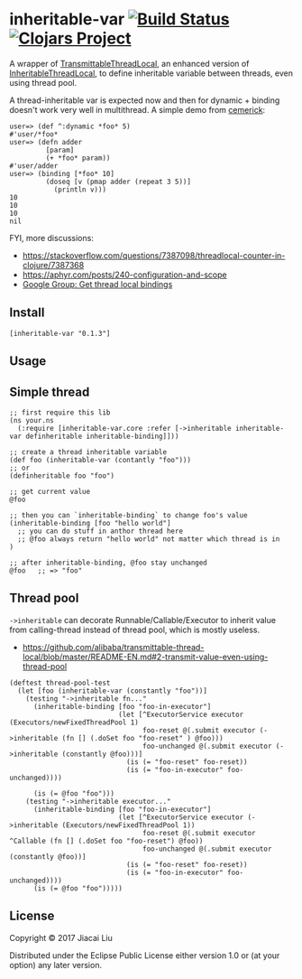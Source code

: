 # inheritable-var [![Build Status](https://travis-ci.org/jiacai2050/inheritable-var.svg?branch=master)](https://travis-ci.org/jiacai2050/inheritable-var) [![Clojars Project](https://img.shields.io/clojars/v/inheritable-var.svg)](https://clojars.org/inheritable-var)

A wrapper of [TransmittableThreadLocal](https://github.com/alibaba/transmittable-thread-local/blob/master/README-EN.md), an enhanced version of [InheritableThreadLocal](http://docs.oracle.com/javase/7/docs/api/java/lang/InheritableThreadLocal.html), to define inheritable variable between threads, even using thread pool.

A thread-inheritable var is expected now and then for dynamic + binding doesn't work very well in multithread. A simple demo from [cemerick](https://cemerick.com/2009/11/03/be-mindful-of-clojures-binding/):

```
user=> (def ^:dynamic *foo* 5)
#'user/*foo*
user=> (defn adder
         [param]
         (+ *foo* param))
#'user/adder
user=> (binding [*foo* 10]
         (doseq [v (pmap adder (repeat 3 5))]
           (println v)))
10
10
10
nil
```
FYI, more discussions:

- https://stackoverflow.com/questions/7387098/threadlocal-counter-in-clojure/7387368
- https://aphyr.com/posts/240-configuration-and-scope
- [Google Group: Get thread local bindings](https://groups.google.com/forum/#!searchin/clojure/inherit$20binding|sort:relevance/clojure/FmsX5SroZJ4/25VYrSmkeDkJ)

## Install

```
[inheritable-var "0.1.3"]
```

## Usage

## Simple thread
```
;; first require this lib
(ns your.ns
  (:require [inheritable-var.core :refer [->inheritable inheritable-var definheritable inheritable-binding]]))

;; create a thread inheritable variable
(def foo (inheritable-var (contantly "foo")))
;; or 
(definheritable foo "foo")

;; get current value
@foo

;; then you can `inheritable-binding` to change foo's value
(inheritable-binding [foo "hello world"]
  ;; you can do stuff in anthor thread here
  ;; @foo always return "hello world" not matter which thread is in
)

;; after inheritable-binding, @foo stay unchanged
@foo   ;; => "foo"
```
## Thread pool

`->inheritable` can decorate Runnable/Callable/Executor to inherit value from calling-thread instead of thread pool, which is mostly useless. 

- https://github.com/alibaba/transmittable-thread-local/blob/master/README-EN.md#2-transmit-value-even-using-thread-pool

```
(deftest thread-pool-test
  (let [foo (inheritable-var (constantly "foo"))]
    (testing "->inheritable fn..."
      (inheritable-binding [foo "foo-in-executor"]
                           (let [^ExecutorService executor (Executors/newFixedThreadPool 1)
                                 foo-reset @(.submit executor (->inheritable (fn [] (.doSet foo "foo-reset" ) @foo)))
                                 foo-unchanged @(.submit executor (->inheritable (constantly @foo)))]
                             (is (= "foo-reset" foo-reset))
                             (is (= "foo-in-executor" foo-unchanged))))

      (is (= @foo "foo")))
    (testing "->inheritable executor..."
      (inheritable-binding [foo "foo-in-executor"]
                           (let [^ExecutorService executor (->inheritable (Executors/newFixedThreadPool 1))
                                 foo-reset @(.submit executor ^Callable (fn [] (.doSet foo "foo-reset") @foo))
                                 foo-unchanged @(.submit executor (constantly @foo))]
                             (is (= "foo-reset" foo-reset))
                             (is (= "foo-in-executor" foo-unchanged))))
      (is (= @foo "foo")))))

```

## License

Copyright © 2017 Jiacai Liu 

Distributed under the Eclipse Public License either version 1.0 or (at
your option) any later version.
